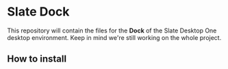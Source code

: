 # Slate Dock
This repository will contain the files for the **Dock** of the Slate Desktop One desktop environment.
Keep in mind we're still working on the whole project.

## How to install
